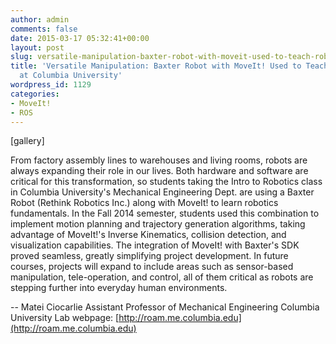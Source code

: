 ```yaml
---
author: admin
comments: false
date: 2015-03-17 05:32:41+00:00
layout: post
slug: versatile-manipulation-baxter-robot-with-moveit-used-to-teach-robotics-fundamentals-at-columbia-university
title: 'Versatile Manipulation: Baxter Robot with MoveIt! Used to Teach Robotics Fundamentals
  at Columbia University'
wordpress_id: 1129
categories:
- MoveIt!
- ROS
---
```


[gallery]

From factory assembly lines to warehouses and living rooms, robots are always expanding their role in our lives. Both hardware and software are critical for this transformation, so students taking the Intro to Robotics class in Columbia University's Mechanical Engineering Dept. are using a Baxter Robot (Rethink Robotics Inc.) along with MoveIt! to learn robotics fundamentals. In the Fall 2014 semester, students used this combination to implement motion planning and trajectory generation algorithms, taking advantage of MoveIt!'s Inverse Kinematics, collision detection, and visualization capabilities. The integration of MoveIt! with Baxter's SDK proved seamless, greatly simplifying project development. In future courses, projects will expand to include areas such as sensor-based manipulation, tele-operation, and control, all of them critical as robots are stepping further into everyday human environments.

--
Matei Ciocarlie
Assistant Professor of Mechanical Engineering
Columbia University
Lab webpage: [http://roam.me.columbia.edu](http://roam.me.columbia.edu)
